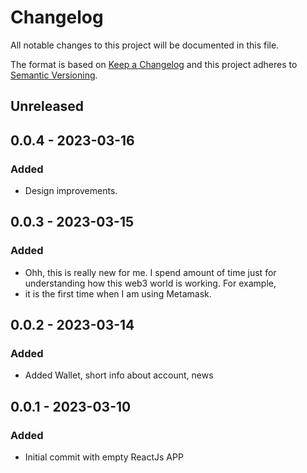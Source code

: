 # Changelog

All notable changes to this project will be documented in this file.

The format is based on [Keep a Changelog](http://keepachangelog.com/)
and this project adheres to [Semantic Versioning](http://semver.org/).

## Unreleased
## 0.0.4 - 2023-03-16
### Added
- Design improvements. 

## 0.0.3 - 2023-03-15
### Added
- Ohh, this is really new for me. I spend amount of time just for understanding how this web3 world is working. For example, 
- it is the first time when I am using Metamask.

## 0.0.2 - 2023-03-14
### Added
- Added Wallet, short info about account, news

## 0.0.1 - 2023-03-10
### Added
- Initial commit with empty ReactJs APP